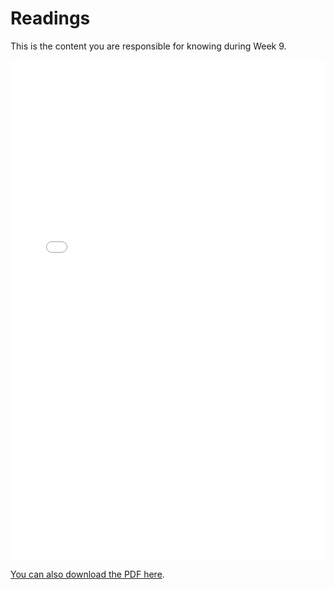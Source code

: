 # Readings

This is the content you are responsible for knowing during Week 9.

<iframe src="../../122_09_ProgrammingIteration.pdf" width="100%" height="800px" frameBorder="0"> </iframe>

[You can also download the PDF here](https://github.com/ubco-cmps/cosc122_course/raw/main/files/122_09_ProgrammingIteration.pdf).